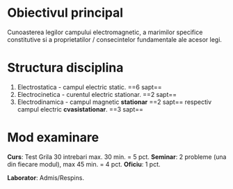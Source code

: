 # Obiectivul principal

Cunoasterea legilor campului electromagnetic, a marimilor specifice constitutive si a proprietatilor / consecintelor fundamentale ale acesor legi.
# Structura disciplina

1. Electrostatica - campul electric static. ==6 sapt==
2. Electrocinetica - curentul electric stationar.  ==2 sapt==
3. Electrodinamica - campul magnetic **stationar** ==2 sapt== respectiv campul electric **cvasistationar**.  ==3 sapt==
# Mod examinare

**Curs**: Test Grila 30 intrebari max. 30 min. = 5 pct.
**Seminar**: 2 probleme (una din fiecare modul), max 45 min. = 4 pct.
**Oficiu**: 1 pct.

**Laborator**: Admis/Respins.



